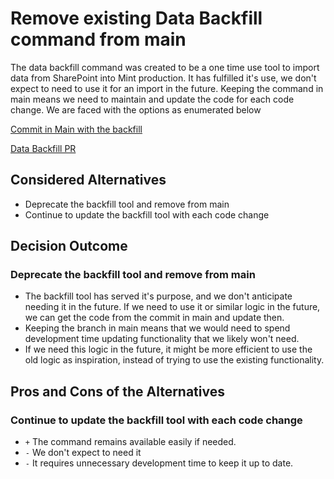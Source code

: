 # Remove existing Data Backfill command from main


The data backfill command was created to be a one time use tool to import data from SharePoint into Mint production. It has fulfilled it's use, we don't expect to need to use it for an import in the future. Keeping the command in main means we need to maintain and update the code for each code change. We are faced with the options as enumerated below

[Commit in Main with the backfill](https://github.com/CMSgov/mint-app/commit/00e01f91fd8e7e624c54c25d3b3f62d0a8a388d4)

[Data Backfill PR](https://github.com/CMSgov/mint-app/pull/375)

## Considered Alternatives

* Deprecate the backfill tool and remove from main
* Continue to update the backfill tool with each code change

## Decision Outcome

### Deprecate the backfill tool and remove from main
* The backfill tool has served it's purpose, and we don't anticipate needing it in the future. If we need to use it or similar logic in the future, we can get the code from the commit in main and update then.
* Keeping the branch in main means that we would need to spend development time updating functionality that we likely won't need.
* If we need this logic in the future, it might be more efficient to use the old logic as inspiration, instead of trying to use the existing functionality.

## Pros and Cons of the Alternatives <!-- optional -->

### Continue to update the backfill tool with each code change

* `+` The command remains available easily if needed.
* `-` We don't expect to need it
* `-` It requires unnecessary development time to keep it up to date.
